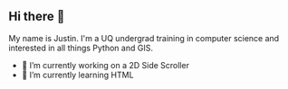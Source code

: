 ## Hi there 👋

My name is Justin. I'm a UQ undergrad training in computer science and interested in all things Python and GIS.

- 🔭 I’m currently working on a 2D Side Scroller
- 🌱 I’m currently learning HTML

<!--
**Bash7573/bash7573** is a ✨ _special_ ✨ repository because its `README.md` (this file) appears on your GitHub profile.

Here are some ideas to get you started:

- 🔭 I’m currently working on ...
- 🌱 I’m currently learning ...
- 👯 I’m looking to collaborate on ...
- 🤔 I’m looking for help with ...
- 💬 Ask me about ...
- 📫 How to reach me: ...
- 😄 Pronouns: ...
- ⚡ Fun fact: ...
-->
